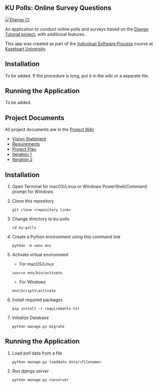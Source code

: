 ## KU Polls: Online Survey Questions

[![Django CI](https://github.com/Mamajin/ku-polls/actions/workflows/django.yml/badge.svg)](https://github.com/Mamajin/ku-polls/actions/workflows/django.yml)

An application to conduct online polls and surveys based
on the [Django Tutorial project](https://docs.djangoproject.com/en/5.1/intro/tutorial01/), with
additional features.

This app was created as part of the [Individual Software Process](
https://cpske.github.io/ISP) course at [Kasetsart University](https://www.ku.ac.th).

## Installation

To be added. If the procedure is long, put it in the wiki or a separate file.

## Running the Application

To be added.

## Project Documents

All project documents are in the [Project Wiki](../../wiki/Home).

- [Vision Statement](../../wiki/Vision%20Statement)
- [Requirements](../../wiki/Requirements)
- [Project Plan](../../wiki/Project%20Plan)
- [Iteration 1](../../wiki/Iteration%201)
- [Iteration 2](../../wiki/Iteration%202)

## Installation

1. Open Terminal for macOS/Linux or Windows PowerShell/Command prompt for Windows

2. Clone this repository
    ```commandline
    git clone <repository link>
    ```

3. Change directory to ku-polls
    ```commandline
    cd ku-polls
    ```

4. Create a Python environment using this command line
    ```commandline
    python -m venv env
    ```

5. Activate virtual environment
   - For macOS/Linux
    ```commandline
    source env/bin/activate
    ```

    - For Windows
    ```commandline
    env\Scripts\activate
    ```

6. Install required packages
    ```commandline
    pip install -r requirements.txt
    ```

7. Initialize Database
    ```commandline
    python manage.py migrate
    ```

## Running the Application

1. Load poll data from a file
    ```commandline
    python manage.py loaddata data/<filename>
    ```

2. Run django server
    ```commandline
    python manage.py runserver
    ```

